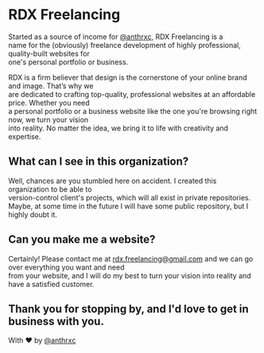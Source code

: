 # RDX Freelancing

Started as a source of income for [@anthrxc](https://github.com/anthrxc), RDX Freelancing is a  
name for the (obviously) freelance development of highly professional, quality-built websites for  
one's personal portfolio or business.  

RDX is a firm believer that design is the cornerstone of your online brand and image. That’s why we  
are dedicated to crafting top-quality, professional websites at an affordable price. Whether you need  
a personal portfolio or a business website like the one you're browsing right now, we turn your vision  
into reality. No matter the idea, we bring it to life with creativity and expertise.

## What can I see in this organization?

Well, chances are you stumbled here on accident. I created this organization to be able to  
version-control client's projects, which will all exist in private repositories.  
Maybe, at some time in the future I will have some public repository, but I highly doubt it.

## Can you make me a website?

Certainly! Please contact me at rdx.freelancing@gmail.com and we can go over everything you want and need  
from your website, and I will do my best to turn your vision into reality and have a satisfied customer.  

## Thank you for stopping by, and I'd love to get in business with you.

With ❤️ by [@anthrxc](https://github.com/anthrxc)
